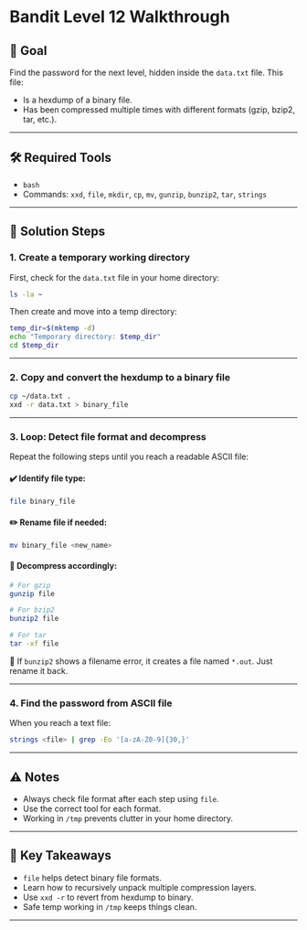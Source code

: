 # Bandit Level 12 Walkthrough

## 🌟 Goal
Find the password for the next level, hidden inside the `data.txt` file. This file:

- Is a hexdump of a binary file.
- Has been compressed multiple times with different formats (gzip, bzip2, tar, etc.).

---

## 🛠️ Required Tools
- `bash`
- Commands: `xxd`, `file`, `mkdir`, `cp`, `mv`, `gunzip`, `bunzip2`, `tar`, `strings`

---

## 🔄 Solution Steps

### 1. Create a temporary working directory
First, check for the `data.txt` file in your home directory:

```bash
ls -la ~
```

Then create and move into a temp directory:

```bash
temp_dir=$(mktemp -d)
echo "Temporary directory: $temp_dir"
cd $temp_dir
```

---

### 2. Copy and convert the hexdump to a binary file

```bash
cp ~/data.txt .
xxd -r data.txt > binary_file
```

---

### 3. Loop: Detect file format and decompress

Repeat the following steps until you reach a readable ASCII file:

#### ✔️ Identify file type:
```bash
file binary_file
```

#### ✏️ Rename file if needed:
```bash
mv binary_file <new_name>
```

#### 📁 Decompress accordingly:
```bash
# For gzip
gunzip file

# For bzip2
bunzip2 file

# For tar
tar -xf file
```

🔹 If `bunzip2` shows a filename error, it creates a file named `*.out`. Just rename it back.

---

### 4. Find the password from ASCII file
When you reach a text file:
```bash
strings <file> | grep -Eo '[a-zA-Z0-9]{30,}'
```

---

## ⚠️ Notes
- Always check file format after each step using `file`.
- Use the correct tool for each format.
- Working in `/tmp` prevents clutter in your home directory.

---

## 📌 Key Takeaways
- `file` helps detect binary file formats.
- Learn how to recursively unpack multiple compression layers.
- Use `xxd -r` to revert from hexdump to binary.
- Safe temp working in `/tmp` keeps things clean.

---

